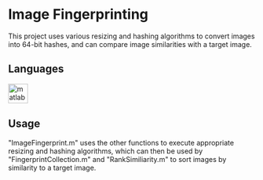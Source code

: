 # Image Fingerprinting
This project uses various resizing and hashing algorithms to convert images into 64-bit hashes, and can compare image similarities with a target image.

## Languages
<div align="left">
  <img src="https://cdn.jsdelivr.net/gh/devicons/devicon/icons/matlab/matlab-original.svg" height="40" alt="matlab logo"  />
</div>

## Usage

"ImageFingerprint.m" uses the other functions to execute appropriate resizing and hashing algorithms, which can then be used by "FingerprintCollection.m" and "RankSimiliarity.m" to sort images by similarity to a target image.
